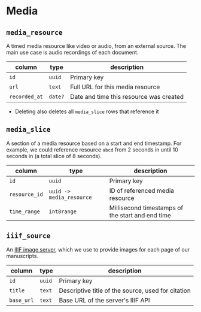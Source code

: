 # Media

## `media_resource`

A timed media resource like video or audio, from an external source.
The main use case is audio recordings of each document.

| column        | type    | description                             |
| ------------- | ------- | --------------------------------------- |
| `id`          | `uuid`  | Primary key                             |
| `url`         | `text`  | Full URL for this media resource        |
| `recorded_at` | `date?` | Date and time this resource was created |

- Deleting also deletes all `media_slice` rows that reference it

## `media_slice`

A section of a media resource based on a start and end timestamp.
For example, we could reference resource `abcd` from 2 seconds in until 10 seconds in (a total slice of 8 seconds).

| column        | type                     | description                                      |
| ------------- | ------------------------ | ------------------------------------------------ |
| `id`          | `uuid`                   | Primary key                                      |
| `resource_id` | `uuid -> media_resource` | ID of referenced media resource                  |
| `time_range`  | `int8range`              | Millisecond timestamps of the start and end time |

## `iiif_source`

An [IIIF image server](https://iiif.io/), which we use to provide images for each page of our manuscripts.

| column     | type   | description                                        |
| ---------- | ------ | -------------------------------------------------- |
| `id`       | `uuid` | Primary key                                        |
| `title`    | `text` | Descriptive title of the source, used for citation |
| `base_url` | `text` | Base URL of the server's IIIF API                  |
